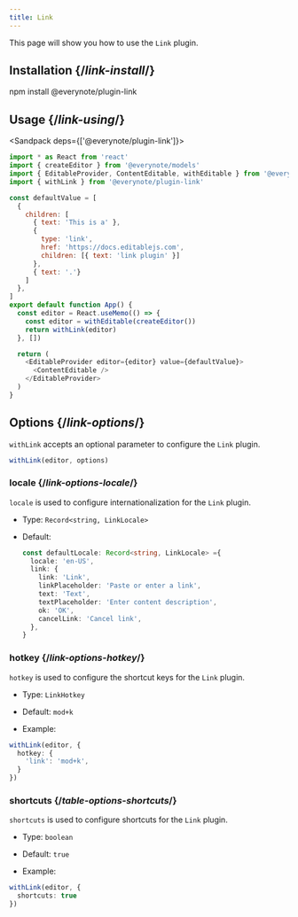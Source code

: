 ```yaml
---
title: Link
---
```


<Intro>

This page will show you how to use the `Link` plugin.

</Intro>

## Installation {/*link-install*/}

<TerminalBlock>

npm install @everynote/plugin-link

</TerminalBlock>

## Usage {/*link-using*/}

<Sandpack deps={['@everynote/plugin-link']}>

```js
import * as React from 'react'
import { createEditor } from '@everynote/models'
import { EditableProvider, ContentEditable, withEditable } from '@everynote/editor'
import { withLink } from '@everynote/plugin-link'

const defaultValue = [
  {
    children: [
      { text: 'This is a' },
      {
        type: 'link',
        href: 'https://docs.editablejs.com',
        children: [{ text: 'link plugin' }]
      },
      { text: '.'}
    ]
  },
]
export default function App() {
  const editor = React.useMemo(() => {
    const editor = withEditable(createEditor())
    return withLink(editor)
  }, [])

  return (
    <EditableProvider editor={editor} value={defaultValue}>
      <ContentEditable />
    </EditableProvider>
  )
}

```

</Sandpack>

## Options {/*link-options*/}

`withLink` accepts an optional parameter to configure the `Link` plugin.

```js
withLink(editor, options)
```

### locale {/*link-options-locale*/}

`locale` is used to configure internationalization for the `Link` plugin.

- Type: `Record<string, LinkLocale>`
- Default:

  ```ts
  const defaultLocale: Record<string, LinkLocale> ={
    locale: 'en-US',
    link: {
      link: 'Link',
      linkPlaceholder: 'Paste or enter a link',
      text: 'Text',
      textPlaceholder: 'Enter content description',
      ok: 'OK',
      cancelLink: 'Cancel link',
    },
  }
  ```

### hotkey {/*link-options-hotkey*/}

`hotkey` is used to configure the shortcut keys for the `Link` plugin.

- Type: `LinkHotkey`
- Default: `mod+k`

- Example:

```ts
withLink(editor, {
  hotkey: {
    'link': 'mod+k',
  }
})
```

### shortcuts {/*table-options-shortcuts*/}

`shortcuts` is used to configure shortcuts for the `Link` plugin.

- Type: `boolean`
- Default: `true`

- Example:

```ts
withLink(editor, {
  shortcuts: true
})
```
